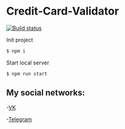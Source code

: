# Credit-Card-Validator

[![Build status](https://ci.appveyor.com/api/projects/status/tf2kck8glam9b7ut?svg=true)](https://ci.appveyor.com/project/Kiraradi/credit-card-validator)

Init project 
```bash
$ npm i
```
Start local server
```bash
$ npm run start
```
## My social networks:
-[VK](https://vk.com/thedomino2)

-[Telegram](https://t.me/Kiraradi)